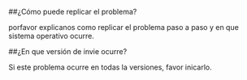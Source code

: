 ##¿Cómo puede replicar el problema?

porfavor explicanos como replicar el problema paso a paso y en que sistema operativo ocurre.

##¿En que versión de invie ocurre?

Si este problema ocurre en todas la versiones, favor inicarlo.
